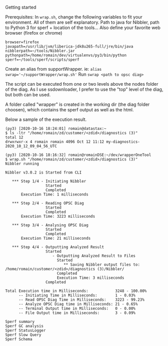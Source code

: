 Getting started

Prerequisites:
In `wrap.sh`, change the following variables to fit your environment.
All of them are self explanatory.
Path to java for Nibbler, path to Python 3 for sperf + location of the tools...
Also define your favorite web browser (firefox or chrome)

```
browser=firefox
javapath=/usr/lib/jvm/liberica-jdk8u265-full/jre/bin/java
nibblerpath=~/tools/Nibbler.jar
pythonpath=/home/romain/dev/virtualenvs/py3/bin/python
sperf=~/tools/sperf/scripts/sperf
```

Create an alias from supportWrapper. ie: `alias swrap='~/supportWrapper/wrap.sh'`
Run `swrap <path to opsc diag>`

The script can be executed from one or two levels above the nodes folder of the diag. As I use ssdownloader, I prefer to use the "top" level of the diag, but both can be used.

A folder called "wrapper" is created in the working dir (the diag folder choosen), which contains the sperf output as well as the html.

Below a sample of the execution result.

```
(py3) [2020-10-16 18:24:01] romain@datastax:~
$ ls -ltr "/home/romain/zd/customer/<zdid>/diagnostics (3)"
total 12
drwxrwxr-x 4 romain romain 4096 Oct 12 11:12 my-diagnostics-2020_10_12_09_04_56_UTC

(py3) [2020-10-16 18:16:32] romain@romainDSE:~/dev/wrapperOneTool
$ wrap.sh "/home/romain/zd/customer/<zdid>/diagnostics (3)"
Nibbler running

Nibbler v3.0.2 is Started from CLI

   *** Step 1/4 - Initiating Nibbler
                  Started
                  Completed
       Execution Time: 1 milliseconds

   *** Step 2/4 - Reading OPSC Diag
                  Started
                  Completed
       Execution Time: 3223 milliseconds

   *** Step 3/4 - Analysing OPSC Diag
                  Started
                  Completed
       Execution Time: 21 milliseconds

   *** Step 4/4 - Outputting Analyzed Result
                  Started
                     - Outputting Analyzed Result to Files
                       Started
                          ** Saving Nibbler output files to: /home/romain/customer/<zdid>/diagnostics (3)/Nibbler/
                       Completed
                       Execution Time: 3 milliseconds
                  Completed

Total Execution time in Milliseconds:            3248 - 100.00%
      -- Initiating Time in Milliseconds:        1 - 0.03%
      -- Read OPSC Diag Time in Milliseconds:    3223 - 99.23%
      -- Analyze OPSC Diag time in Milliseconds: 21 - 0.65%
      -- Terminal Output time in Milliseconds:   0 - 0.00%
      -- File Output time in Milliseconds:       3 - 0.09%

Sperf summary
Sperf GC analysis
Sperf StatusLogger
Sperf Slow Query
Sperf Schema
```
